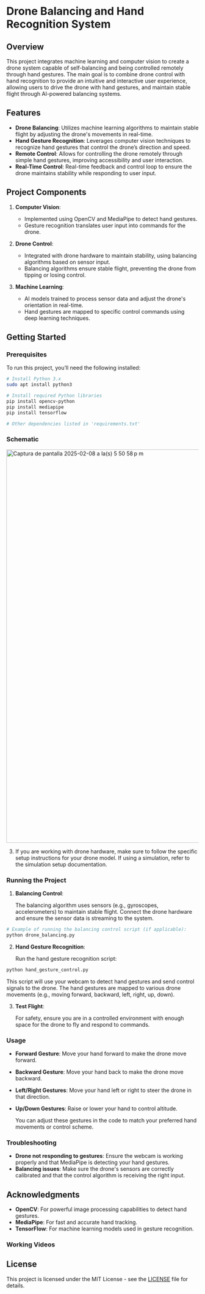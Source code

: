 
# Drone Balancing and Hand Recognition System

## Overview

This project integrates machine learning and computer vision to create a drone system capable of self-balancing and being controlled remotely through hand gestures. The main goal is to combine drone control with hand recognition to provide an intuitive and interactive user experience, allowing users to drive the drone with hand gestures, and maintain stable flight through AI-powered balancing systems.

## Features

- **Drone Balancing**: Utilizes machine learning algorithms to maintain stable flight by adjusting the drone's movements in real-time.
- **Hand Gesture Recognition**: Leverages computer vision techniques to recognize hand gestures that control the drone’s direction and speed.
- **Remote Control**: Allows for controlling the drone remotely through simple hand gestures, improving accessibility and user interaction.
- **Real-Time Control**: Real-time feedback and control loop to ensure the drone maintains stability while responding to user input.

## Project Components

1. **Computer Vision**:
   - Implemented using OpenCV and MediaPipe to detect hand gestures.
   - Gesture recognition translates user input into commands for the drone.
  
2. **Drone Control**:
   - Integrated with drone hardware to maintain stability, using balancing algorithms based on sensor input.
   - Balancing algorithms ensure stable flight, preventing the drone from tipping or losing control.

3. **Machine Learning**:
   - AI models trained to process sensor data and adjust the drone's orientation in real-time.
   - Hand gestures are mapped to specific control commands using deep learning techniques.

## Getting Started

### Prerequisites

To run this project, you’ll need the following installed:

```bash
# Install Python 3.x
sudo apt install python3

# Install required Python libraries
pip install opencv-python
pip install mediapipe
pip install tensorflow

# Other dependencies listed in 'requirements.txt'
```
### Schematic


<img width="1031" alt="Captura de pantalla 2025-02-08 a la(s) 5 50 58 p m" src="https://github.com/user-attachments/assets/22fb4d8b-d474-42a2-b9eb-f88b24827d6c" />

3. If you are working with drone hardware, make sure to follow the specific setup instructions for your drone model. If using a simulation, refer to the simulation setup documentation.

### Running the Project

1. **Balancing Control**: 

   The balancing algorithm uses sensors (e.g., gyroscopes, accelerometers) to maintain stable flight. Connect the drone hardware and ensure the sensor data is streaming to the system.

```bash
# Example of running the balancing control script (if applicable):
python drone_balancing.py
```

2. **Hand Gesture Recognition**: 

   Run the hand gesture recognition script:

```bash
python hand_gesture_control.py
```

   This script will use your webcam to detect hand gestures and send control signals to the drone. The hand gestures are mapped to various drone movements (e.g., moving forward, backward, left, right, up, down).

3. **Test Flight**: 

   For safety, ensure you are in a controlled environment with enough space for the drone to fly and respond to commands.

### Usage

- **Forward Gesture**: Move your hand forward to make the drone move forward.
- **Backward Gesture**: Move your hand back to make the drone move backward.
- **Left/Right Gestures**: Move your hand left or right to steer the drone in that direction.
- **Up/Down Gestures**: Raise or lower your hand to control altitude.
  
  You can adjust these gestures in the code to match your preferred hand movements or control scheme.

### Troubleshooting

- **Drone not responding to gestures**: Ensure the webcam is working properly and that MediaPipe is detecting your hand gestures.
- **Balancing issues**: Make sure the drone's sensors are correctly calibrated and that the control algorithm is receiving the right input.

## Acknowledgments

- **OpenCV**: For powerful image processing capabilities to detect hand gestures.
- **MediaPipe**: For fast and accurate hand tracking.
- **TensorFlow**: For machine learning models used in gesture recognition.

### Working Videos

## License

This project is licensed under the MIT License - see the [LICENSE](LICENSE) file for details.
